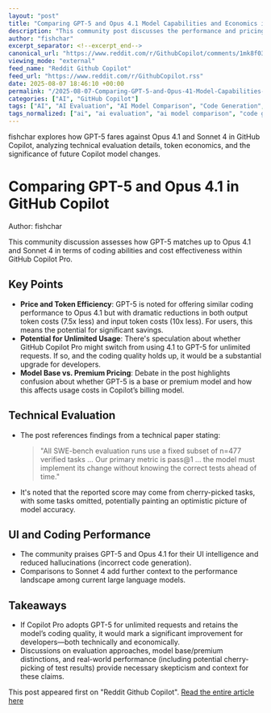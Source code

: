 ```yaml
---
layout: "post"
title: "Comparing GPT-5 and Opus 4.1 Model Capabilities and Economics in GitHub Copilot"
description: "This community post discusses the performance and pricing improvements of GPT-5 compared to Opus 4.1 (and Sonnet 4) in the context of GitHub Copilot Pro, focusing on coding capabilities, token costs, and technical paper evaluation methods. Analysis also touches on potential impacts if Copilot Pro replaces its current model with GPT-5 for unlimited requests, with commentary on technical benchmarks and cost efficiency."
author: "fishchar"
excerpt_separator: <!--excerpt_end-->
canonical_url: "https://www.reddit.com/r/GithubCopilot/comments/1mk8f03/gpt5_only_matches_opus_41/"
viewing_mode: "external"
feed_name: "Reddit Github Copilot"
feed_url: "https://www.reddit.com/r/GithubCopilot.rss"
date: 2025-08-07 18:46:10 +00:00
permalink: "/2025-08-07-Comparing-GPT-5-and-Opus-41-Model-Capabilities-and-Economics-in-GitHub-Copilot.html"
categories: ["AI", "GitHub Copilot"]
tags: ["AI", "AI Evaluation", "AI Model Comparison", "Code Generation", "Coding AI", "Community", "GitHub Copilot", "GPT 5", "Model Pricing", "Opus 4.1", "Pass@1", "Software Engineering Evaluation", "Sonnet 4", "SWE Bench", "Technical Benchmarks", "Token Cost"]
tags_normalized: ["ai", "ai evaluation", "ai model comparison", "code generation", "coding ai", "community", "github copilot", "gpt 5", "model pricing", "opus 4dot1", "passat1", "software engineering evaluation", "sonnet 4", "swe bench", "technical benchmarks", "token cost"]
---
```


fishchar explores how GPT-5 fares against Opus 4.1 and Sonnet 4 in GitHub Copilot, analyzing technical evaluation details, token economics, and the significance of future Copilot model changes.<!--excerpt_end-->

# Comparing GPT-5 and Opus 4.1 in GitHub Copilot

Author: fishchar

This community discussion assesses how GPT-5 matches up to Opus 4.1 and Sonnet 4 in terms of coding abilities and cost effectiveness within GitHub Copilot Pro.

## Key Points

- **Price and Token Efficiency**: GPT-5 is noted for offering similar coding performance to Opus 4.1 but with dramatic reductions in both output token costs (7.5x less) and input token costs (10x less). For users, this means the potential for significant savings.
- **Potential for Unlimited Usage**: There's speculation about whether GitHub Copilot Pro might switch from using 4.1 to GPT-5 for unlimited requests. If so, and the coding quality holds up, it would be a substantial upgrade for developers.
- **Model Base vs. Premium Pricing**: Debate in the post highlights confusion about whether GPT-5 is a base or premium model and how this affects usage costs in Copilot’s billing model.

## Technical Evaluation

- The post references findings from a technical paper stating:
  > "All SWE-bench evaluation runs use a fixed subset of n=477 verified tasks ... Our primary metric is pass@1 ... the model must implement its change without knowing the correct tests ahead of time."
- It's noted that the reported score may come from cherry-picked tasks, with some tasks omitted, potentially painting an optimistic picture of model accuracy.

## UI and Coding Performance

- The community praises GPT-5 and Opus 4.1 for their UI intelligence and reduced hallucinations (incorrect code generation).
- Comparisons to Sonnet 4 add further context to the performance landscape among current large language models.

## Takeaways

- If Copilot Pro adopts GPT-5 for unlimited requests and retains the model’s coding quality, it would mark a significant improvement for developers—both technically and economically.
- Discussions on evaluation approaches, model base/premium distinctions, and real-world performance (including potential cherry-picking of test results) provide necessary skepticism and context for these claims.

This post appeared first on "Reddit Github Copilot". [Read the entire article here](https://www.reddit.com/r/GithubCopilot/comments/1mk8f03/gpt5_only_matches_opus_41/)

